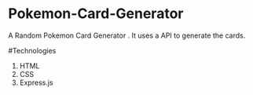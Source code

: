 # Pokemon-Card-Generator
A Random Pokemon Card Generator . It uses a API to generate the cards.

#Technologies
1. HTML
2. CSS
3. Express.js
